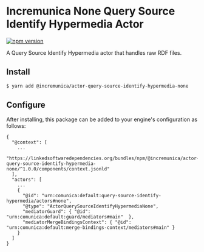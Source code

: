# Incremunica None Query Source Identify Hypermedia Actor

[![npm version](https://badge.fury.io/js/@incremunica%2Factor-query-source-identify-hypermedia-none.svg)](https://badge.fury.io/js/@incremunica%2Factor-query-source-identify-hypermedia-none)

A Query Source Identify Hypermedia actor that handles raw RDF files.

## Install

```bash
$ yarn add @incremunica/actor-query-source-identify-hypermedia-none
```

## Configure

After installing, this package can be added to your engine's configuration as follows:
```text
{
  "@context": [
    ...
    "https://linkedsoftwaredependencies.org/bundles/npm/@incremunica/actor-query-source-identify-hypermedia-none/^1.0.0/components/context.jsonld"
  ],
  "actors": [
    ...
    {
      "@id": "urn:comunica:default:query-source-identify-hypermedia/actors#none",
      "@type": "ActorQuerySourceIdentifyHypermediaNone",
      "mediatorGuard": { "@id": "urn:comunica:default:guard/mediators#main"  },
      "mediatorMergeBindingsContext": { "@id": "urn:comunica:default:merge-bindings-context/mediators#main" }
    }
  ]
}
```
